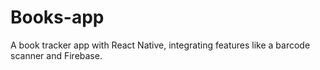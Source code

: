 # Books-app
A book tracker app with React Native, integrating features like a barcode scanner and Firebase.
